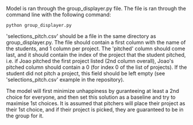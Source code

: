 Model is ran through the group_displayer.py file. The file is ran through the command line with the following command:
```
python group_displayer.py
```
'selections_pitch.csv' should be a file in the same directory as group_displayer.py. The file should contain a first column with the name of the students, and 1 column per project. The 'pitched' column should come last, and it should contain the index of the project that the student pitched, i.e. if Joao pitched the first project listed (2nd column overall), Joao's pitched column should contain a 0 (for index 0 of the list of projects). If the student did not pitch a project, this field should be left empty (see 'selections_pitch.csv' example in the repository).

The model will first minimize unhappiness by guranteeing at least a 2nd choice for everyone, and then set this solution as a baseline and try to maximise 1st choices. It is assumed that pitchers will place their project as their 1st choice, and if their project is picked, they are guaranteed to be in the group for it.
